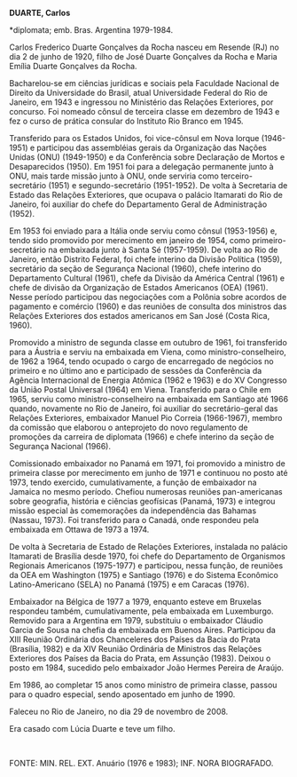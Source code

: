 **DUARTE, Carlos**

\*diplomata; emb. Bras. Argentina 1979-1984.

Carlos Frederico Duarte Gonçalves da Rocha nasceu em Resende (RJ) no dia
2 de junho de 1920, filho de José Duarte Gonçalves da Rocha e Maria
Emília Duarte Gonçalves da Rocha.

Bacharelou-se em ciências jurídicas e sociais pela Faculdade Nacional de
Direito da Universidade do Brasil, atual Universidade Federal do Rio de
Janeiro, em 1943 e ingressou no Ministério das Relações Exteriores, por
concurso. Foi nomeado cônsul de terceira classe em dezembro de 1943 e
fez o curso de prática consular do Instituto Rio Branco em 1945.

Transferido para os Estados Unidos, foi vice-cônsul em Nova Iorque
(1946-1951) e participou das assembléias gerais da Organização das
Nações Unidas (ONU) (1949-1950) e da Conferência sobre Declaração de
Mortos e Desaparecidos (1950). Em 1951 foi para a delegação permanente
junto à ONU, mais tarde missão junto à ONU, onde serviria como
terceiro-secretário (1951) e segundo-secretário (1951-1952). De volta à
Secretaria de Estado das Relações Exteriores, que ocupava o palácio
Itamarati do Rio de Janeiro, foi auxiliar do chefe do Departamento Geral
de Administração (1952).

Em 1953 foi enviado para a Itália onde serviu como cônsul (1953-1956) e,
tendo sido promovido por merecimento em janeiro de 1954, como
primeiro-secretário na embaixada junto à Santa Sé (1957-1959). De volta
ao Rio de Janeiro, então Distrito Federal, foi chefe interino da Divisão
Política (1959), secretário da seção de Segurança Nacional (1960), chefe
interino do Departamento Cultural (1961), chefe da Divisão da América
Central (1961) e chefe de divisão da Organização de Estados Americanos
(OEA) (1961). Nesse período participou das negociações com a Polônia
sobre acordos de pagamento e comércio (1960) e das reuniões de consulta
dos ministros das Relações Exteriores dos estados americanos em San José
(Costa Rica, 1960).

Promovido a ministro de segunda classe em outubro de 1961, foi
transferido para a Áustria e serviu na embaixada em Viena, como
ministro-conselheiro, de 1962 a 1964, tendo ocupado o cargo de
encarregado de negócios no primeiro e no último ano e participado de
sessões da Conferência da Agência Internacional de Energia Atômica (1962
e 1963) e do XV Congresso da União Postal Universal (1964) em Viena.
Transferido para o Chile em 1965, serviu como ministro-conselheiro na
embaixada em Santiago até 1966 quando, novamente no Rio de Janeiro, foi
auxiliar do secretário-geral das Relações Exteriores, embaixador Manuel
Pio Correia (1966-1967), membro da comissão que elaborou o anteprojeto
do novo regulamento de promoções da carreira de diplomata (1966) e chefe
interino da seção de Segurança Nacional (1966).

Comissionado embaixador no Panamá em 1971, foi promovido a ministro de
primeira classe por merecimento em junho de 1971 e continuou no posto
até 1973, tendo exercido, cumulativamente, a função de embaixador na
Jamaica no mesmo período. Chefiou numerosas reuniões pan-americanas
sobre geografia, história e ciências geofísicas (Panamá, 1973) e
integrou missão especial às comemorações da independência das Bahamas
(Nassau, 1973). Foi transferido para o Canadá, onde respondeu pela
embaixada em Ottawa de 1973 a 1974.

De volta à Secretaria de Estado de Relações Exteriores, instalada no
palácio Itamarati de Brasília desde 1970, foi chefe do Departamento de
Organismos Regionais Americanos (1975-1977) e participou, nessa função,
de reuniões da OEA em Washington (1975) e Santiago (1976) e do Sistema
Econômico Latino-Americano (SELA) no Panamá (1975) e em Caracas (1976).

Embaixador na Bélgica de 1977 a 1979, enquanto esteve em Bruxelas
respondeu também, cumulativamente, pela embaixada em Luxemburgo.
Removido para a Argentina em 1979, substituiu o embaixador Cláudio
Garcia de Sousa na chefia da embaixada em Buenos Aires. Participou da
XIII Reunião Ordinária dos Chanceleres dos Países da Bacia do Prata
(Brasília, 1982) e da XIV Reunião Ordinária de Ministros das Relações
Exteriores dos Países da Bacia do Prata, em Assunção (1983). Deixou o
posto em 1984, sucedido pelo embaixador João Hermes Pereira de Araújo.

Em 1986, ao completar 15 anos como ministro de primeira classe, passou
para o quadro especial, sendo aposentado em junho de 1990.

Faleceu no Rio de Janeiro, no dia 29 de novembro de 2008.

Era casado com Lúcia Duarte e teve um filho.

 

FONTE: MIN. REL. EXT. Anuário (1976 e 1983); INF. NORA BIOGRAFADO.

 
